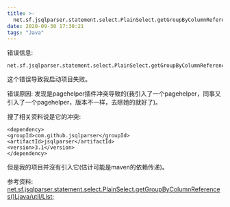 ```yaml
---
title: >-
  net.sf.jsqlparser.statement.select.PlainSelect.getGroupByColumnReferences()Ljava/util/List;
date: 2020-09-30 17:30:21
tags: "Java"
---
```


错误信息:
```
net.sf.jsqlparser.statement.select.PlainSelect.getGroupByColumnReferences()Ljava/util/List;

```

这个错误导致我启动项目失败。
<!--more-->

错误原因:
发现是pagehelper插件冲突导致的(我引入了一个pagehelper，同事又引入了一个pagehelper，版本不一样，去除她的就好了)。

搜了相关资料说是它的冲突:
```
<dependency>
<groupId>com.github.jsqlparser</groupId>
<artifactId>jsqlparser</artifactId>
<version>3.1</version>
</dependency>

```

但是我的项目并沒有引入它(估计可能是maven的依赖传递)。

参考资料:
[net.sf.jsqlparser.statement.select.PlainSelect.getGroupByColumnReferences()Ljava/util/List;](https://blog.csdn.net/qq_44804469/article/details/105906831)